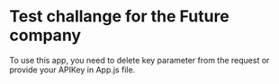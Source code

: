 # Test challange for the Future company

To use this app, you need to delete key parameter from the request or provide your APIKey in App.js file.  
